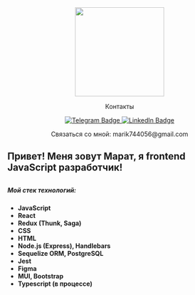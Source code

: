 <div id="header" align="center">
  <img src="https://i.gifer.com/origin/b2/b2a7f36f3552654689831af14f3aa91d_w200.webp" width="200"/>
</div>
<div id="badges" align="center">
<p>Контакты<p>
  <a href="http://t.me/MaratEsiev">
    <img src="https://img.shields.io/badge/Telegram-blue?style=for-the-badge&logo=telegram&logoColor=white" alt="Telegram Badge"/>
  </a>
  <a href="your-linkedin-URL">
    <img src="https://img.shields.io/badge/LinkedIn-green?style=for-the-badge&logo=linkedin&logoColor=white" alt="LinkedIn Badge"/>
  </a>
</div>
<div id="mar" align="center">
  <p>Связаться со мной: marik744056@gmail.com </p> 
</div>

<h2>Привет! Меня зовут Марат, я frontend JavaScript разработчик!<h2>
<h5>Мой стек технологий:<br><h5>
<h4>
<ul>
<li>JavaScript</li>
<li>React</li>
<li>Redux (Thunk, Saga)</li>
<li>CSS</li>
<li>HTML</li>
<li>Node.js (Express), Handlebars</li>
<li>Sequelize ORM, PostgreSQL</li>
<li>Jest</li>
<li>Figma</li>
<li>MUI, Bootstrap</li>
<li>Typescript (в процессе)</li>
</ul><h4>

